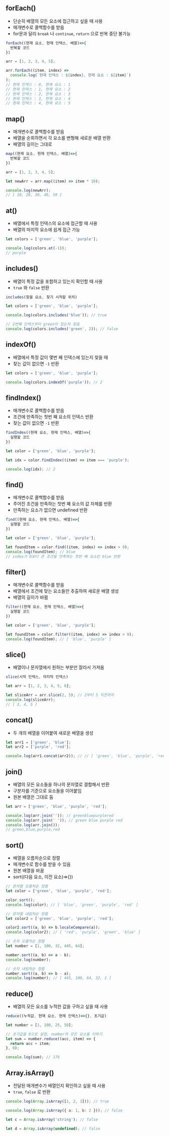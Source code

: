 ## forEach()

- 단순히 배열의 모든 요소에 접근하고 싶을 때 사용
- 매개변수로 콜백함수를 받음
- for문과 달리 `break` 나 `continue`, `return` 으로 반복 중단 불가능

```javascript
forEach((현재 요소, 현재 인덱스, 배열)=>{
  반복할 코드
})
```

```javascript
arr = [1, 2, 3, 4, 5];

arr.forEach((item, index) =>
  console.log(`현재 인덱스 : ${index}, 현재 요소 : ${item}`)
);
// 현재 인덱스 : 0, 현재 요소 : 1
// 현재 인덱스 : 1, 현재 요소 : 2
// 현재 인덱스 : 2, 현재 요소 : 3
// 현재 인덱스 : 3, 현재 요소 : 4
// 현재 인덱스 : 4, 현재 요소 : 5
```

## map()

- 매개변수로 콜백함수를 받음
- 배열을 순회하면서 각 요소를 변형해 새로운 배열 반환
- 배열의 길이는 그대로

```javascript
map((현재 요소, 현재 인덱스, 배열)=>{
  반복할 코드
})
```

```javascript
arr = [1, 2, 3, 4, 5];

let newArr = arr.map((item) => item * 10);

console.log(newArr);
// [ 10, 20, 30, 40, 50 ]
```

## at()

- 배열에서 특정 인덱스의 요소에 접근할 때 사용
- 배열의 마지막 요소에 쉽게 접근 가능

```javascript
let colors = ['green', 'blue', 'purple'];

console.log(colors.at(-1));
// purple
```

## includes()

- 배열이 특정 값을 포함하고 있는지 확인할 때 사용
- `true` 와 `false` 반환

```javascript
includes(찾을 요소, 찾기 시작할 위치)
```

```javascript
let colors = ['green', 'blue', 'purple'];

console.log(colors.includes('blue')); // true

// 2번째 인덱스부터 green이 있는지 찾음
console.log(colors.includes('green', 2)); // false
```

## indexOf()

- 배열에서 특정 값이 몇번 째 인덱스에 있는지 찾을 때
- 찾는 값이 없으면 `-1` 반환

```javascript
let colors = ['green', 'blue', 'purple'];

console.log(colors.indexOf('purple')); // 2
```

## findIndex()

- 매개변수로 콜백함수를 받음
- 조건에 만족하는 첫번 째 요소의 인덱스 반환
- 찾는 값이 없으면 `-1` 반환

```javascript
findIndex((현재 요소, 현재 인덱스, 배열)=>{
  실행할 코드
})
```

```javascript
let color = ['green', 'blue', 'purple'];

let idx = color.findIndex((item) => item === 'purple');

console.log(idx); // 2
```

## find()

- 매개변수로 콜백함수를 받음
- 주어진 조건을 만족하는 첫번 째 요소의 값 자체를 반환
- 만족하는 요소가 없으면 undefined 반환

```javascript
find((현재 요소, 현재 인덱스, 배열)=>{
  실행할 코드
})
```

```javascript
let color = ['green', 'blue', 'purple'];

let foundItem = color.find((item, index) => index > 0);
console.log(foundItem); // blue
// index가 0보다 큰 조건을 만족하는 첫번 째 요소인 blue 반환
```

## filter()

- 매개변수로 콜백함수를 받음
- 배열에서 조건에 맞는 요소들만 추출하여 새로운 배열 생성
- 배열의 길이가 바뀜

```javascript
filter((현재 요소, 현재 인덱스, 배열)=>{
  실행할 코드
})
```

```javascript
let color = ['green', 'blue', 'purple'];

let foundItem = color.filter((item, index) => index > 0);
console.log(foundItem); // [ 'blue', 'purple' ]
```

## slice()

- 배열이나 문자열에서 원하는 부분만 잘라서 가져옴

```javascript
slice(시작 인덱스, 마지막 인덱스)
```

```javascript
let arr = [1, 2, 3, 4, 5, 6];

let sliceArr = arr.slice(2, 5); // 2부터 5 직전까지
console.log(sliceArr);
// [ 3, 4, 5 ]
```

## concat()

- 두 개의 배열을 이어붙여 새로운 배열을 생성

```javascript
let arr1 = ['green', 'blue'];
let arr2 = ['purple', 'red'];

console.log(arr1.concat(arr2)); // // [ 'green', 'blue', 'purple', 'red' ]
```

## join()

- 배열의 모든 요소들을 하나의 문자열로 결합해서 반환
- 구분자를 기준으로 요소들을 이어붙임
- 원본 배열은 그대로 둠

```javascript
let arr = ['green', 'blue', 'purple', 'red'];

console.log(arr.join('')); // greenbluepurplered
console.log(arr.join(' ')); // green blue purple red
console.log(arr.join());
// green,blue,purple,red
```

## sort()

- 배열을 오름차순으로 정렬
- 매개변수로 함수를 받을 수 있음
- 원본 배열을 바꿈
- sort((다음 요소, 이전 요소)=>{})

```javascript
// 문자열 오름차순 정렬
let color = ['green', 'blue', 'purple', 'red'];

color.sort();
console.log(color); // [ 'blue', 'green', 'purple', 'red' ]

// 문자열 내림차순 정렬
let color2 = ['green', 'blue', 'purple', 'red'];

color2.sort((a, b) => b.localeCompare(a));
console.log(color2); // [ 'red', 'purple', 'green', 'blue' ]

// 숫자 오름차순 정렬
let number = [1, 100, 32, 445, 64];

number.sort((a, b) => a - b);
console.log(number);

// 숫자 내림차순 정렬
number.sort((a, b) => b - a);
console.log(number); // [ 445, 100, 64, 32, 1 ]
```

## reduce()

- 배열의 모든 요소를 누적한 값을 구하고 싶을 때 사용

```javascript
reduce((누적값, 현재 요소, 현재 인덱스)=>{}, 초기값)
```

```javascript
let number = [1, 100, 25, 50];

// 초기값을 0으로 설정, number의 모든 요소들 더하기
let sum = number.reduce((acc, item) => {
  return acc + item;
}, 0);

console.log(sum); // 176
```

## Array.isArray()

- 전달된 매개변수가 배열인지 확인하고 싶을 때 사용
- `true`, `false` 로 반환

```javascript
console.log(Array.isArray([1, 2, 3])); // true

console.log(Array.isArray({ a: 1, b: 2 })); // false

let c = Array.isArray('string'); // false

let d = Array.isArray(undefined); // false
```
